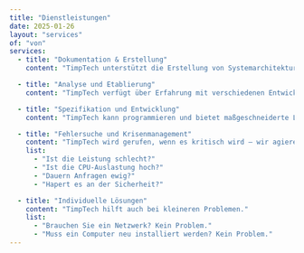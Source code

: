 ```yaml
---
title: "Dienstleistungen"
date: 2025-01-26
layout: "services"
of: "von"
services:
  - title: "Dokumentation & Erstellung"
    content: "TimpTech unterstützt die Erstellung von Systemarchitekturen. REST, SOAP, SOA und Batch-Systeme sind besonders gut abgedeckt. Brauchen Sie Hilfe mit dem 'großen Ganzen'? TimpTech ist für Sie da."

  - title: "Analyse und Etablierung"
    content: "TimpTech verfügt über Erfahrung mit verschiedenen Entwicklungsprozessen – von SCRUM, MSF, XP bis hin zum V-Modell. Wir nutzen testgetriebene Entwicklung, Continuous Integration, Continuous Delivery, Git und benutzerdefinierte IDE-Anpassungen."

  - title: "Spezifikation und Entwicklung"
    content: "TimpTech kann programmieren und bietet maßgeschneiderte Lösungen, die genau auf Ihre Bedürfnisse zugeschnitten sind."

  - title: "Fehlersuche und Krisenmanagement"
    content: "TimpTech wird gerufen, wenn es kritisch wird – wir agieren wie Feuerwehrleute."
    list:
      - "Ist die Leistung schlecht?"
      - "Ist die CPU-Auslastung hoch?"
      - "Dauern Anfragen ewig?"
      - "Hapert es an der Sicherheit?"

  - title: "Individuelle Lösungen"
    content: "TimpTech hilft auch bei kleineren Problemen."
    list:
      - "Brauchen Sie ein Netzwerk? Kein Problem."
      - "Muss ein Computer neu installiert werden? Kein Problem."
---
```

